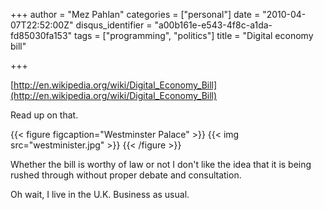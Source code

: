 +++
author = "Mez Pahlan"
categories = ["personal"]
date = "2010-04-07T22:52:00Z"
disqus_identifier = "a00b161e-e543-4f8c-a1da-fd85030fa153"
tags = ["programming", "politics"]
title = "Digital economy bill"

+++

[http://en.wikipedia.org/wiki/Digital_Economy_Bill](http://en.wikipedia.org/wiki/Digital_Economy_Bill)

Read up on that.

{{< figure figcaption="Westminster Palace" >}}
    {{< img src="westminister.jpg" >}}
{{< /figure >}}

<!--more-->

Whether the bill is worthy of law or not I don't like the idea that it is being rushed through without proper debate and
consultation.

Oh wait, I live in the U.K. Business as usual.
